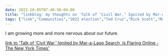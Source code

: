 ---date: 2022-10-05T07:40:50-04:00title: "linkblog: my thoughts on 'Talk of ‘Civil War,’ Ignited by Mar-a-Lago Search, Is Flaring Online - The New York Times'"tags: ["link","Communities","2022 election","Ted Cruz","Rick Scott","Marjorie Taylor Greene","civil war rhetoric"]---I am growing more and more nervous about our future. [link to 'Talk of ‘Civil War,’ Ignited by Mar-a-Lago Search, Is Flaring Online - The New York Times'](https://www.nytimes.com/2022/10/05/us/politics/civil-war-social-media-trump.html)